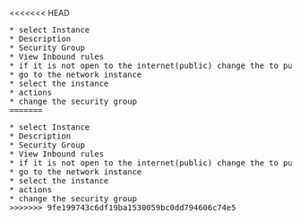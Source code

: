 <<<<<<< HEAD
<pre>
* select Instance
* Description 
* Security Group
* View Inbound rules
* if it is not open to the internet(public) change the to public group 
* go to the network instance 
* select the instance 
* actions 
* change the security group
=======
<pre>
* select Instance
* Description 
* Security Group
* View Inbound rules
* if it is not open to the internet(public) change the to public group 
* go to the network instance 
* select the instance 
* actions 
* change the security group
>>>>>>> 9fe199743c6df19ba1530059bc0dd794606c74e5
</pre>